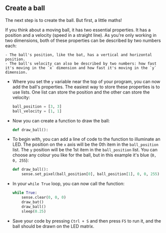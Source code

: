 ## Create a ball

The next step is to create the ball. But first, a little maths!

If you think about a moving ball, it has two essential properties. It has a position and a velocity (speed in a straight line). As you're only working in two dimensions, both of these properties can be described by two numbers each:

    - The ball's position, like the bat, has a vertical and horizontal position.
    - The ball's velocity can also be described by two numbers: how fast it's moving in the `x` dimension and how fast it's moving in the `y` dimension.

- Where you set the `y` variable near the top of your program, you can now add the ball's properties. The easiest way to store these properties is to use lists. One list can store the position and the other can store the velocity:

    ``` python
    ball_position = [3, 3]
    ball_velocity = [1, 1]
    ```

- Now you can create a function to draw the ball:

    ``` python
    def draw_ball():
    ```

- To begin with, you can add a line of code to the function to illuminate an LED. The position on the `x` axis will be the 0th item in the `ball_position` list. The `y` position will be the 1st item in the `ball_position` list. You can choose any colour you like for the ball, but in this example it's blue (`0, 0, 255`):

    ``` python
    def draw_ball():
        sense.set_pixel(ball_position[0], ball_position[1], 0, 0, 255)
    ```

- In your `while True` loop, you can now call the function:

    ``` python
    while True:
        sense.clear(0, 0, 0)
        draw_bat()
        draw_ball()
        sleep(0.25)
    ```

- Save your code by pressing `Ctrl + S` and then press `F5` to run it, and the ball should be drawn on the LED matrix.
